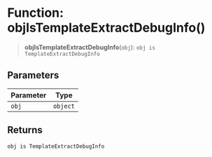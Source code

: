 # Function: objIsTemplateExtractDebugInfo()

> **objIsTemplateExtractDebugInfo**(`obj`): `obj is TemplateExtractDebugInfo`

## Parameters

| Parameter | Type |
| ------ | ------ |
| `obj` | `object` |

## Returns

`obj is TemplateExtractDebugInfo`
